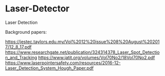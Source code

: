 # Laser-Detector
Laser Detection

Background papers:

https://jestec.taylors.edu.my/Vol%2012%20issue%208%20August%202017/12_8_17.pdf
https://www.researchgate.net/publication/324314378_Laser_Spot_Detection_and_Tracking
https://www.jatit.org/volumes/Vol70No2/18Vol70No2.pdf
https://www.laserpointersafety.com/resources/2016-12-Laser_Detection_System_Hough_Paper.pdf
